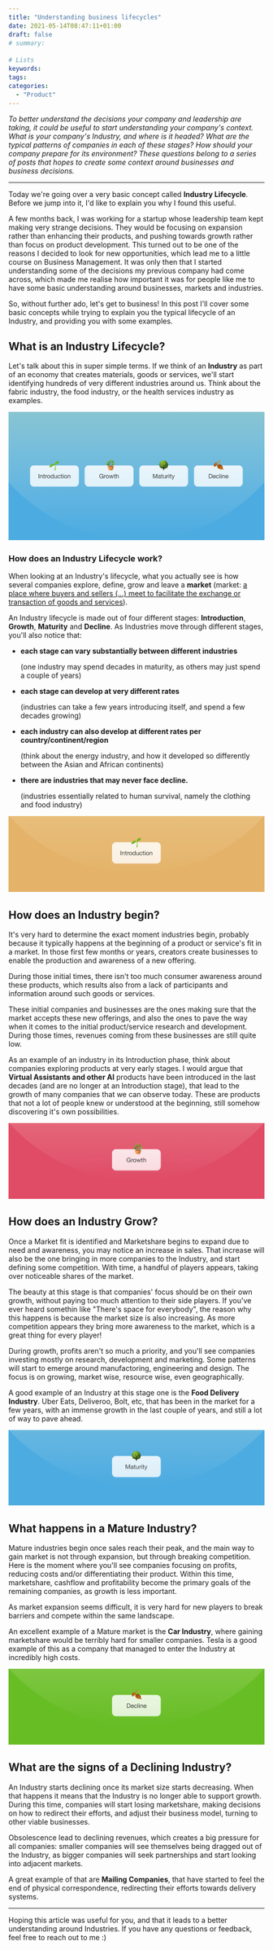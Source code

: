 ```yaml
---
title: "Understanding business lifecycles"
date: 2021-05-14T08:47:11+01:00
draft: false
# summary:

# Lists
keywords: 
tags:
categories:
  - "Product"
---
```

*To better understand the decisions your company and leadership are taking, it could be useful to start understanding your company's context. What is your company's Industry, and where is it headed? What are the typical patterns of companies in each of these stages? How should your company prepare for its environment? These questions belong to a series of posts that hopes to create some context around businesses and business decisions.*

---

Today we're going over a very basic concept called **Industry Lifecycle**. Before we jump into it, I'd like to explain you why I found this useful.

A few months back, I was working for a startup whose leadership team kept making very strange decisions. They would be focusing on expansion rather than enhancing their products, and pushing towards growth rather than focus on product development. This turned out to be one of the reasons I decided to look for new opportunities, which lead me to a little course on Business Management. It was only then that I started understanding some of the decisions my previous company had come across, which made me realise how important it was for people like me to have some basic understanding around businesses, markets and industries.

So, without further ado, let's get to business! In this post I'll cover some basic concepts while trying to explain you the typical lifecycle of an Industry, and providing you with some examples.

## What is an Industry Lifecycle?

Let's talk about this in super simple terms. If we think of an **Industry** as part of an economy that creates materials, goods or services, we'll start identifying hundreds of very different industries around us. Think about the fabric industry, the food industry, or the health services industry as examples. 

![Industry Lifecycle: Introduction, Growth, Maturity, Decline](/images/Industries/Industries.png)


### How does an Industry Lifecycle work?


When looking at an Industry's lifecycle, what you actually see is how several companies explore, define, grow and leave a **market** (market: [a place where buyers and sellers (...) meet to facilitate the exchange or transaction of goods and services](https://www.investopedia.com/terms/m/market.asp)). 

An Industry lifecycle is made out of four different stages: **Introduction**, **Growth**, **Maturity** and **Decline**. As Industries move through different stages, you'll also notice that:

- **each stage can vary substantially between different industries**
  
  (one industry may spend decades in maturity, as others may just spend a couple of years)

- **each stage can develop at very different rates**
  
  (industries can take a few years introducing itself, and spend a few decades growing)

- **each industry can also develop at different rates per country/continent/region**
  
  (think about the energy industry, and how it developed so differently between the Asian and African continents)

- **there are industries that may never face decline.**
  
  (industries essentially related to human survival, namely the clothing and food industry)


![Introduction](/images/Industries/Intro.png)


## How does an Industry begin?

It's very hard to determine the exact moment industries begin, probably because it typically happens at the beginning of a product or service's fit in a market. In those first few months or years, creators create businesses to enable the production and awareness of a new offering.

During those initial times, there isn't too much consumer awareness around these products, which results also from a lack of participants and information around such goods or services.

These initial companies and businesses are the ones making sure that the market accepts these new offerings, and also the ones to pave the way when it comes to the initial product/service research and development. During those times, revenues coming from these businesses are still quite low.

As an example of an industry in its Introduction phase, think about companies exploring products at very early stages. I would argue that **Virtual Assistants and other AI** products have been introduced in the last decades (and are no longer at an Introduction stage), that lead to the growth of many companies that we can observe today. These are products that not a lot of people knew or understood at the beginning, still somehow discovering it's own possibilities. 

![Growth](/images/Industries/Growth.png)


## How does an Industry Grow?

Once a Market fit is identified and Marketshare begins to expand due to need and awareness, you may notice an increase in sales. That increase will also be the one bringing in more companies to the Industry, and start defining some competition. With time, a handful of players appears, taking over noticeable shares of the market.

The beauty at this stage is that companies' focus should be on their own growth, without paying too much attention to their side players. If you've ever heard somethin like "There's space for everybody", the reason why this happens is because the market size is also increasing. As more competition appears they bring more awareness to the market, which is a great thing for every player!

During growth, profits aren't so much a priority, and you'll see companies investing mostly on research, development and marketing. Some patterns will start to emerge around manufactoring, engineering and design. The focus is on growing, market wise, resource wise, even geographically.

A good example of an Industry at this stage one is the **Food Delivery Industry**. Uber Eats, Deliveroo, Bolt, etc, that has been in the market for a few years, with an immense growth in the last couple of years, and still a lot of way to pave ahead.

![Maturity](/images/Industries/Maturity.png)


## What happens in a Mature Industry?

Mature industries begin once sales reach their peak, and the main way to gain market is not through expansion, but through breaking competition. Here is the moment where you'll see companies focusing on profits, reducing costs and/or differentiating their product. Within this time, marketshare, cashflow and profitability become the primary goals of the remaining companies, as growth is less important.

As market expansion seems difficult, it is very hard for new players to break barriers and compete within the same landscape.

An excellent example of a Mature market is the **Car Industry**, where gaining marketshare would be terribly hard for smaller companies. Tesla is a good example of this as a company that managed to enter the Industry at incredibly high costs.

![Industry Lifecycle: Introduction, Growth, Maturity, Decline](/images/Industries/Decline.png)


## What are the signs of a Declining Industry?

An Industry starts declining once its market size starts decreasing. When that happens it means that the Industry is no longer able to support growth. During this time, companies will start losing marketshare, making decisions on how to redirect their efforts, and adjust their business model, turning to other viable businesses. 

Obsolescence lead to declining revenues, which creates a big pressure for all companies: smaller companies will see themselves being dragged out of the Industry, as bigger companies will seek partnerships and start looking into adjacent markets.

A great example of that are **Mailing Companies**, that have started to feel the end of physical correspondence, redirecting their efforts towards delivery systems.

---

Hoping this article was useful for you, and that it leads to a better understanding around Industries. If you have any questions or feedback, feel free to reach out to me :)